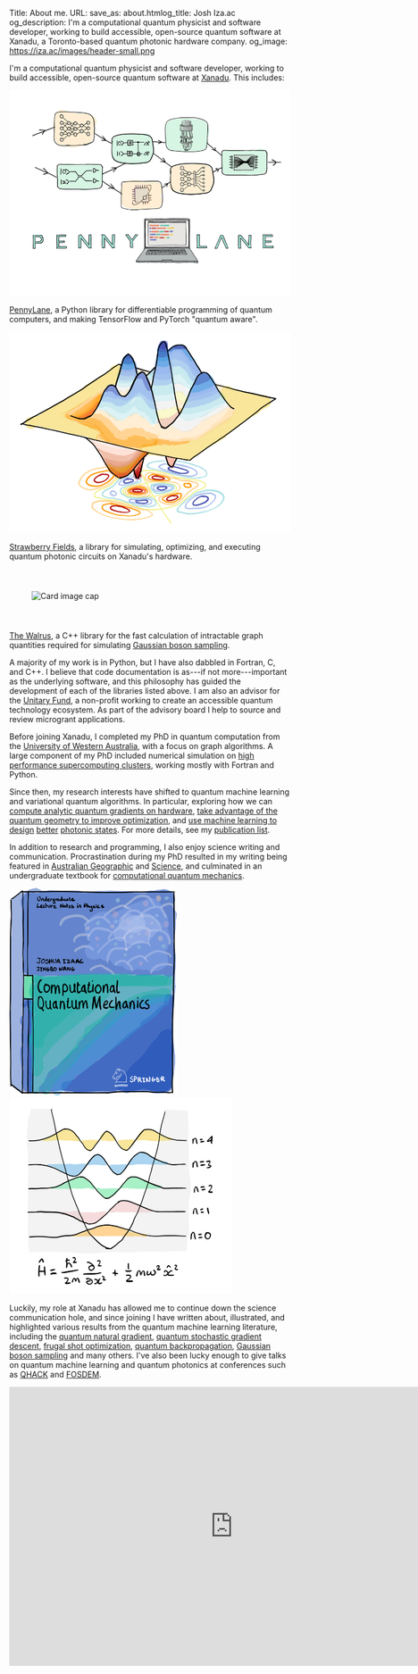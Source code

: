 Title: About me.
URL:
save_as: about.htmlog_title: Josh Iza.ac
og_description: I'm a computational quantum physicist and software developer, working to build accessible, open-source quantum software at Xanadu, a Toronto-based quantum photonic hardware company.
og_image: https://iza.ac/images/header-small.png

I'm a computational quantum physicist and software developer, working to build accessible, open-source
quantum software at [Xanadu](https://xanadu.ai). This includes:

<!-- * [PennyLane](https://pennylane.ai/), a Python library for differentiable programming of quantum computers -->
<!-- * [Strawberry Fields](https://strawberryfields.ai/), a Python library for designing, simulating, and optimizing continuous variable (CV) quantum optical circuits. -->
<!-- * [The Walrus](https://github.com/XanaduAI/thewalrus), a Python/C++ library for the calculation of obscure, intractable graph quantities that are very important to quantum photonics and [Gaussian boson sampling](https://pennylane.ai/qml/demos/tutorial_gbs.html). -->

<div class="card-deck mx-1">
    <div class="card">
      <img class="card-img-top" src="https://raw.githubusercontent.com/PennyLaneAI/pennylane/master/doc/_static/header.png" alt="Card image cap">
      <div class="card-body">
        <p class="card-text">
            <a href="https://pennylane.ai">PennyLane</a>, a Python library for differentiable programming of quantum computers, and making TensorFlow and PyTorch "quantum aware".
      </div>
    </div>
    <div class="card">
      <img class="card-img-top" src="/images/noon.png" alt="Card image cap">
      <div class="card-body">
        <p class="card-text">
            <a href="https://strawberryfields.ai">Strawberry Fields</a>, a library for simulating, optimizing, and executing quantum photonic circuits on Xanadu's hardware.
        </p>
      </div>
    </div>
    <div class="card">
      <img class="card-img-top" src="https://the-walrus.readthedocs.io/en/latest/_static/walrus.svg" alt="Card image cap" style="padding: 40px">
      <div class="card-body">
        <p class="card-text">
            <a href="https://github.com/XanaduAI/thewalrus">The Walrus</a>, a C++ library for the fast calculation of intractable graph quantities required for simulating <a href="https://pennylane.ai/qml/demos/tutorial_gbs.html">Gaussian boson sampling</a>.
        </p>
      </div>
    </div>
</div>

A majority of my work is in Python, but I have also dabbled in Fortran, C, and C++. I believe that
code documentation is as---if not more---important as the underlying software, and this philosophy
has guided the development of each of the libraries listed above. I am also an advisor for the
[Unitary Fund](https://unitary.fund), a non-profit working to create an accessible quantum technology ecosystem.
As part of the advisory board I help to source and review microgrant applications.

Before joining Xanadu, I completed my PhD in quantum computation from the
[University of Western Australia](https://www.uwa.edu.au/research/ems-research-clusters/quantum-information-simulation-and-algorithms), with a focus on graph algorithms. A large component
of my PhD included numerical simulation on [high performance supercomputing clusters](https://pawsey.org.au/),
working mostly with Fortran and Python.

Since then, my research interests have shifted to quantum machine learning and variational
quantum algorithms. In particular, exploring how we can [compute analytic quantum gradients
on hardware](https://journals.aps.org/pra/abstract/10.1103/PhysRevA.99.032331),
[take advantage of the quantum geometry to improve optimization](https://quantum-journal.org/papers/q-2020-05-25-269/),
and [use machine learning to design](https://iopscience.iop.org/article/10.1088/2058-9565/aaf59e/meta)
[better](https://journals.aps.org/pra/abstract/10.1103/PhysRevA.100.012326)
[photonic states](https://journals.aps.org/pra/abstract/10.1103/PhysRevA.100.022341). For more
details, see my [publication list](https://scholar.google.com/citations?user=pEj09c4AAAAJ).

In addition to research and programming, I also enjoy science writing and communication.
Procrastination during my PhD resulted in my  writing being featured in [Australian
Geographic](https://www.australiangeographic.com.au/news/2015/10/why-do-female-birds-sing-%281/) and
[Science](https://www.sciencemag.org/news/2016/01/people-take-more-risks-when-wearing-helmets-potentially-negating-safety-benefits), and culminated in an undergraduate textbook for
[computational quantum mechanics](https://www.amazon.com/Computational-Quantum-Mechanics-Joshua-Izaac/dp/331999929X).

<div class="card">
    <div class="row mx-auto my-3  d-flex align-items-center">
        <div class="col-6">
            <img class="img-fluid" src="/images/cqm.png" width="300px"/>
        </div>
        <div class="col-6">
            <img  class="img-fluid" src="/images/qho.png" width="400px"/>
        </div>
    </div>
</div>

Luckily, my role at Xanadu has allowed me to continue down the science communication hole,
and since joining I have written about, illustrated, and highlighted various results from the quantum
machine learning literature, including the [quantum natural gradient](https://pennylane.ai/qml/demos/tutorial_quantum_natural_gradient.html),
[quantum stochastic gradient descent](https://pennylane.ai/qml/demos/tutorial_doubly_stochastic.html),
[frugal shot optimization](https://pennylane.ai/qml/demos/tutorial_rosalin.html),
[quantum backpropagation](https://pennylane.ai/qml/demos/tutorial_backprop.html),
[Gaussian boson sampling](https://pennylane.ai/qml/demos/tutorial_gbs.html)
and many others. I've also been lucky enough to give talks on quantum machine
learning and quantum photonics at conferences such as [QHACK](https://qhack.ai)
and [FOSDEM](https://fosdem.org).


<div class="card">
<div class="embed-container my-lg-5 mx-lg-5">
    <iframe width=800px height=500px src="https://www.youtube.com/embed/wX9MksF3nJU" frameborder='0' allowfullscreen></iframe>
</div>
</div>

